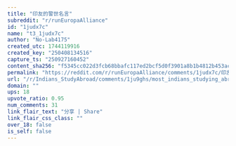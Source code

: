 ```yaml
---
title: "印友的警世名言"
subreddit: "r/runEuropaAlliance"
id: "1judx7c"
name: "t3_1judx7c"
author: "No-Lab4175"
created_utc: 1744119916
created_key: "250408134516"
capture_ts: "250927160452"
content_sha256: "f5345cc022d3fcb68bbafc117ed2bcf5d0f3901a8b1b4812b453accd9bd080fc"
permalink: "https://reddit.com/r/runEuropaAlliance/comments/1judx7c/印友的警世名言/"
url: "/r/Indians_StudyAbroad/comments/1ju9ghs/most_indians_studying_abroad_arent_prepared_and/"
domain: ""
ups: 18
upvote_ratio: 0.95
num_comments: 31
link_flair_text: "分享 | Share"
link_flair_css_class: ""
over_18: false
is_self: false
---
```


